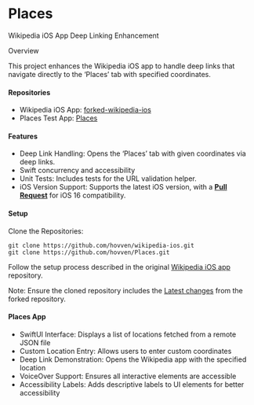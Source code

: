 # Places

Wikipedia iOS App Deep Linking Enhancement

Overview

This project enhances the Wikipedia iOS app to handle deep links that navigate directly to the ‘Places’ tab with specified coordinates.

	
#### Repositories

* Wikipedia iOS App: [forked-wikipedia-ios](https://github.com/hovven/wikipedia-ios)
* Places Test App: [Places](https://github.com/hovven/Places)

#### Features
* Deep Link Handling: Opens the ‘Places’ tab with given coordinates via deep links.
* Swift concurrency and accessibility
* Unit Tests: Includes tests for the URL validation helper.
* iOS Version Support: Supports the latest iOS version, with a [**Pull Request**](https://github.com/hovven/Places/pull/1) for iOS 16 compatibility.

#### Setup
Clone the Repositories:

	git clone https://github.com/hovven/wikipedia-ios.git
	git clone https://github.com/hovven/Places.git

Follow the setup process described in the original [Wikipedia iOS app](https://github.com/wikimedia/wikipedia-ios?tab=readme-ov-file#building-and-running) repository.

Note: Ensure the cloned repository includes the [Latest changes](https://github.com/hovven/wikipedia-ios/pull/1) from the forked repository.

#### Places App
* SwiftUI Interface: Displays a list of locations fetched from a remote JSON file
* Custom Location Entry: Allows users to enter custom coordinates
* Deep Link Demonstration: Opens the Wikipedia app with the specified location
* VoiceOver Support: Ensures all interactive elements are accessible
* Accessibility Labels: Adds descriptive labels to UI elements for better accessibility